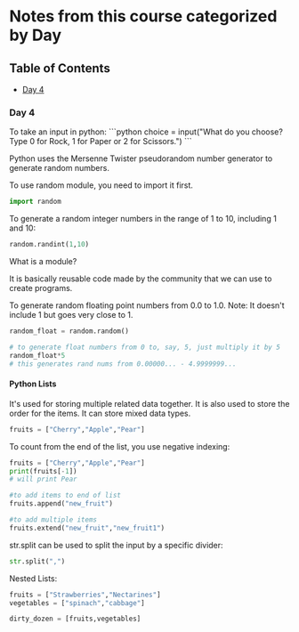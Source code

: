 # Notes from this course categorized by Day

<h2>Table of Contents</h2>

- [Day 4](#day4)


<a name="day4"></a>
<h3>Day 4</h3>
To take an input in python:
```python
choice = input("What do you choose? Type 0 for Rock, 1 for Paper or 2 for Scissors.")
```

Python uses the Mersenne Twister pseudorandom number generator to generate random numbers.

To use random module, you need to import it first.

```python
import random
```

To generate a random integer numbers in the range of 1 to 10, including 1 and 10:
```python
random.randint(1,10)
```

What is a module?

It is basically reusable code made by the community that we can use to create programs.

To generate random floating point numbers from 0.0 to 1.0. Note: It doesn't include 1 but goes very close to 1.
```python
random_float = random.random()

# to generate float numbers from 0 to, say, 5, just multiply it by 5
random_float*5
# this generates rand nums from 0.00000... - 4.9999999...
```

<h4>Python Lists</h4>
It's used for storing multiple related data together. It is also used to store the order for the items. It can store mixed data types.

```python
fruits = ["Cherry","Apple","Pear"]
```

To count from the end of the list, you use negative indexing:

```python
fruits = ["Cherry","Apple","Pear"]
print(fruits[-1])
# will print Pear

#to add items to end of list
fruits.append("new_fruit")

#to add multiple items 
fruits.extend("new_fruit","new_fruit1")
```

str.split can be used to split the input by a specific divider:
```python
str.split(",")
```

Nested Lists:
```python
fruits = ["Strawberries","Nectarines"]
vegetables = ["spinach","cabbage"]

dirty_dozen = [fruits,vegetables]
```